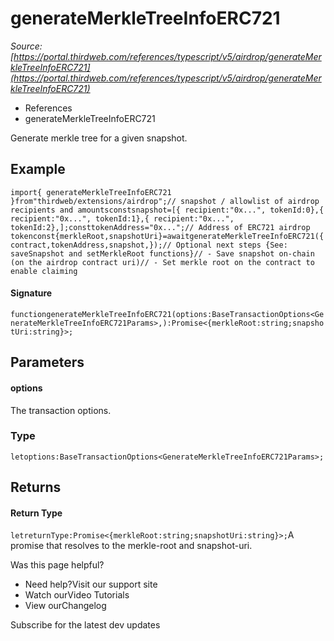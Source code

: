 # generateMerkleTreeInfoERC721

*Source: [https://portal.thirdweb.com/references/typescript/v5/airdrop/generateMerkleTreeInfoERC721](https://portal.thirdweb.com/references/typescript/v5/airdrop/generateMerkleTreeInfoERC721)*

* References
* generateMerkleTreeInfoERC721

Generate merkle tree for a given snapshot.

## Example

`import{ generateMerkleTreeInfoERC721 }from"thirdweb/extensions/airdrop";// snapshot / allowlist of airdrop recipients and amountsconstsnapshot=[{ recipient:"0x...", tokenId:0},{ recipient:"0x...", tokenId:1},{ recipient:"0x...", tokenId:2},];consttokenAddress="0x...";// Address of ERC721 airdrop tokenconst{merkleRoot,snapshotUri}=awaitgenerateMerkleTreeInfoERC721({contract,tokenAddress,snapshot,});// Optional next steps {See: saveSnapshot and setMerkleRoot functions}// - Save snapshot on-chain (on the airdrop contract uri)// - Set merkle root on the contract to enable claiming`
#### Signature

`functiongenerateMerkleTreeInfoERC721(options:BaseTransactionOptions<GenerateMerkleTreeInfoERC721Params>,):Promise<{merkleRoot:string;snapshotUri:string}>;`
## Parameters

#### options

The transaction options.

### Type

`letoptions:BaseTransactionOptions<GenerateMerkleTreeInfoERC721Params>;`
## Returns

#### Return Type

`letreturnType:Promise<{merkleRoot:string;snapshotUri:string}>;`A promise that resolves to the merkle-root and snapshot-uri.

Was this page helpful?

* Need help?Visit our support site
* Watch ourVideo Tutorials
* View ourChangelog

Subscribe for the latest dev updates

